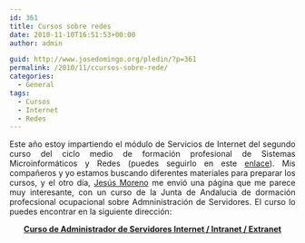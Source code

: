 ```yaml
---
id: 361
title: Cursos sobre redes
date: 2010-11-10T16:51:53+00:00
author: admin

guid: http://www.josedomingo.org/pledin/?p=361
permalink: /2010/11/ccursos-sobre-rede/
categories:
  - General
tags:
  - Cursos
  - Internet
  - Redes
---
```

<p style="text-align: justify;">
  Este año estoy impartiendo el módulo de Servicios de Internet del segundo curso del ciclo medio de formación profesional de Sistemas Microinformáticos y Redes (puedes seguirlo en este <a href="http://informatica.gonzalonazareno.org/plataforma/course/view.php?id=31">enlace</a>). Mis compañeros y yo estamos buscando diferentes materiales para preparar los cursos, y el otro día, <a href="http://sw-libre.blogspot.com/">Jesús Moreno</a> me envió una página que me parece muy interesante, con un curso de la Junta de Andalucia de dormación profecsional ocupacional sobre Admninistración de Servidores. El curso lo puedes encontrar en la siguiente dirección:
</p>

<p style="text-align: center;">
  <a href="http://www.juntadeandalucia.es/empleo/recursos/material_didactico/especialidades/materialdidactico_administrador_servidores/index.html"><strong>Curso de Administrador de Servidores Internet / Intranet / Extranet</strong></a>
</p>

<!-- AddThis Advanced Settings generic via filter on the_content -->

<!-- AddThis Share Buttons generic via filter on the_content -->